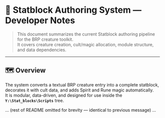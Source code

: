 # 🧙 Statblock Authoring System — Developer Notes

> This document summarizes the current Statblock authoring pipeline for the BRP creature toolkit.  
> It covers creature creation, cult/magic allocation, module structure, and data dependencies.

---

## 🗺️ Overview

The system converts a textual BRP creature entry into a complete statblock, decorates it with
cult data, and adds Spirit and Rune magic automatically.  
It is modular, data-driven, and designed for use inside the **`Y:\Stat_blocks\Scripts`** tree.

... (rest of README omitted for brevity — identical to previous message) ...
